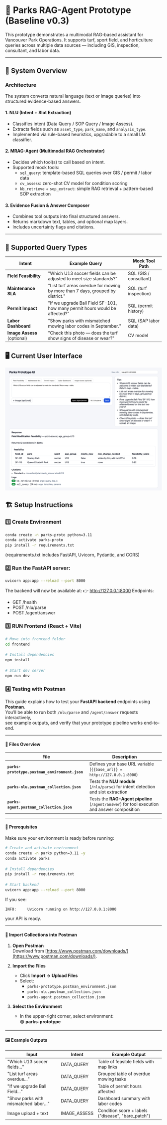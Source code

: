 # 🌿 Parks RAG-Agent Prototype (Baseline v0.3)

This prototype demonstrates a multimodal RAG-based assistant for Vancouver Park Operations.
It supports turf, sport field, and horticulture queries across multiple data sources — including GIS, inspection, consultant, and labor data.

---

## 🧩 System Overview

### Architecture

The system converts natural language (text or image queries) into structured evidence-based answers.

#### 1. NLU (Intent + Slot Extraction)

* Classifies intent (Data Query / SOP Query / Image Assess).
* Extracts fields such as `asset_type`, `park_name`, and `analysis_type`.
* Implemented via rule-based heuristics, upgradable to a small LM classifier.

#### 2. MRAG-Agent (Multimodal RAG Orchestrator)

* Decides which tool(s) to call based on intent.
* Supported mock tools:
  * `sql_query`: template-based SQL queries over GIS / permit / labor data
  * `cv_assess`: zero-shot CV model for condition scoring
  * `kb_retrieve` + `sop_extract`: simple RAG retrieval + pattern-based SOP extraction

#### 3. Evidence Fusion & Answer Composer

* Combines tool outputs into final structured answers.
* Returns markdown text, tables, and optional map layers.
* Includes uncertainty flags and citations.

---

## 🧠 Supported Query Types

| Intent | Example Query | Mock Tool Path |
|--------|---------------|----------------|
| **Field Feasibility** | "Which U13 soccer fields can be adjusted to meet size standards?" | SQL (GIS / consultant) |
| **Maintenance SLA** | "List turf areas overdue for mowing by more than 7 days, grouped by district." | SQL (turf inspection) |
| **Permit Impact** | "If we upgrade Ball Field SF-101, how many permit hours would be affected?" | SQL (permit history) |
| **Labor Dashboard** | "Show parks with mismatched mowing labor codes in September." | SQL (SAP labor data) |
| **Image Assess** (optional) | "Check this photo — does the turf show signs of disease or wear?" | CV model |

## 🖥️ Current User Interface

![UI Screenshot](/ui.png)

## 🏗️ Setup Instructions

### 1️⃣ Create Environment
```bash
conda create -n parks-proto python=3.11
conda activate parks-proto
pip install -r requirements.txt
```
(requirements.txt includes FastAPI, Uvicorn, Pydantic, and CORS)

### 2️⃣ Run the FastAPI server:
```bash
uvicorn app:app --reload --port 8000
```
The backend will now be available at:
👉 http://127.0.0.1:8000
Endpoints:

- GET /health
- POST /nlu/parse
- POST /agent/answer
### 3️⃣ RUN Frontend (React + Vite)
```bash
# Move into frontend folder
cd frontend

# Install dependencies
npm install

# Start dev server
npm run dev
```


### 4️⃣ Testing with Postman

This guide explains how to test your **FastAPI backend** endpoints using **Postman**.  
You’ll be able to run both `/nlu/parse` and `/agent/answer` requests interactively,  
see example outputs, and verify that your prototype pipeline works end-to-end.

---

#### 📁 Files Overview

| File | Description |
|------|--------------|
| **`parks-prototype.postman_environment.json`** | Defines your base URL variable (`{{base_url}} = http://127.0.0.1:8000`) |
| **`parks-nlu.postman_collection.json`** | Tests the **NLU module** (`/nlu/parse`) for intent detection and slot extraction |
| **`parks-agent.postman_collection.json`** | Tests the **RAG-Agent pipeline** (`/agent/answer`) for tool execution and answer composition |

---

#### 🧩 Prerequisites

Make sure your environment is ready before running:

```bash
# Create and activate environment
conda create -n parks python=3.11 -y
conda activate parks

# Install dependencies
pip install -r requirements.txt

# Start backend
uvicorn app:app --reload --port 8000
```

If you see:
```
INFO:     Uvicorn running on http://127.0.0.1:8000
```
your API is ready.

---

#### 🧰 Import Collections into Postman

1. **Open Postman**  
   Download from [https://www.postman.com/downloads/](https://www.postman.com/downloads/).

2. **Import the Files**
   - Click **Import → Upload Files**
   - Select:
     - `parks-prototype.postman_environment.json`
     - `parks-nlu.postman_collection.json`
     - `parks-agent.postman_collection.json`

3. **Select the Environment**
   - In the upper-right corner, select environment:  
     🟢 **parks-prototype**



---

#### 🖼️ Example Outputs

| Input | Intent | Example Output |
|-------|--------|----------------|
| "Which U13 soccer fields..." | DATA_QUERY | Table of feasible fields with map links |
| "List turf areas overdue..." | DATA_QUERY | Grouped table of overdue mowing tasks |
| "If we upgrade Ball Field..." | DATA_QUERY | Table of permit hours affected |
| "Show parks with mismatched labor..." | DATA_QUERY | Dashboard summary with labor codes |
| Image upload + text | IMAGE_ASSESS | Condition score + labels ("disease", "bare_patch") |
